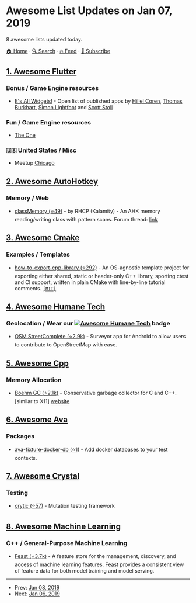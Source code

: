 # Awesome List Updates on Jan 07, 2019

8 awesome lists updated today.

[🏠 Home](/README.md) · [🔍 Search](https://test.trackawesomelist.com/search/) · [🔥 Feed](https://test.trackawesomelist.com/feed.xml) · [📮 Subscribe](https://trackawesomelist.us17.list-manage.com/subscribe?u=d2f0117aa829c83a63ec63c2f&id=36a103854c)



## [1. Awesome Flutter](/content/Solido/awesome-flutter/README.md)

### Bonus / Game Engine resources

*   [It's All Widgets!](https://itsallwidgets.com) - Open list of published apps by [Hillel Coren](https://twitter.com/hillelcoren), [Thomas Burkhart](https://twitter.com/ThomasBurkhartB), [Simon Lightfoot](https://twitter.com/devangelslondon) and [Scott Stoll](https://twitter.com/scottstoll2017)

### Fun / Game Engine resources

*   [The One](https://www.youtube.com/watch?v=sIIgtClYq0s) <!--youtube:video/sIIgtClYq0s-->

### 🇺🇸 United States / Misc

*   Meetup [Chicago](https://www.meetup.com/Flutter-Chicago/)

## [2. Awesome AutoHotkey](/content/ahkscript/awesome-AutoHotkey/README.md)

### Memory / Web

*   [classMemory (⭐49)](https://github.com/Kalamity/classMemory) - by RHCP (Kalamity) - An AHK memory reading/writing class with pattern scans. Forum thread: [link](https://www.autohotkey.com/boards/viewtopic.php?t=1177)

## [3. Awesome Cmake](/content/onqtam/awesome-cmake/README.md)

### Examples / Templates

*   [how-to-export-cpp-library (⭐292)](https://github.com/robotology/how-to-export-cpp-library) - An OS-agnostic template project for exporting either shared, static or header-only C++ library, sporting ctest and CI support, written in plain CMake with line-by-line tutorial comments. [`[MIT]`](https://opensource.org/licenses/MIT)

## [4. Awesome Humane Tech](/content/humanetech-community/awesome-humane-tech/README.md)

### Geolocation / Wear our   [![Awesome Humane Tech](https://raw.githubusercontent.com/humanetech-community/awesome-humane-tech/main/humane-tech-badge.svg?sanitize=true)](https://github.com/humanetech-community/awesome-humane-tech)   badge

*   [OSM StreetComplete (⭐2.9k)](https://github.com/westnordost/StreetComplete) - Surveyor app for Android to allow users to contribute to OpenStreetMap with ease.

## [5. Awesome Cpp](/content/fffaraz/awesome-cpp/README.md)

### Memory Allocation

*   [Boehm GC (⭐2.1k)](https://github.com/ivmai/bdwgc) - Conservative garbage collector for C and C++. \[similar to X11] [website](http://www.hboehm.info/gc/)

## [6. Awesome Ava](/content/avajs/awesome-ava/README.md)

### Packages

*   [ava-fixture-docker-db (⭐1)](https://github.com/cdaringe/ava-fixture-docker-db) - Add docker databases to your test contexts.

## [7. Awesome Crystal](/content/veelenga/awesome-crystal/README.md)

### Testing

*   [crytic (⭐57)](https://github.com/hanneskaeufler/crytic) - Mutation testing framework

## [8. Awesome Machine Learning](/content/josephmisiti/awesome-machine-learning/README.md)

### C++ / General-Purpose Machine Learning

*   [Feast (⭐3.7k)](https://github.com/gojek/feast) - A feature store for the management, discovery, and access of machine learning features. Feast provides a consistent view of feature data for both model training and model serving.

---

- Prev: [Jan 08, 2019](/content/2019/01/08/README.md)
- Next: [Jan 06, 2019](/content/2019/01/06/README.md)